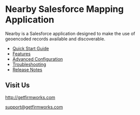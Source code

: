 # Nearby Salesforce Mapping Application

Nearby is a Salesforce application designed to make the use of geoencoded records available and discoverable.

- [Quick Start Guide](quick-start-guide.md)
- [Features](features.md)
- [Advanced Configuration](advanced-config.md)
- [Troubleshooting](troubleshooting.md)
- [Release Notes](release-notes.md)

## Visit Us

http://getfirmworks.com

support@getfirmworks.com

